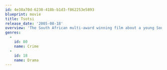 ```yaml
---
id: 4e38a70d-6230-418b-b1d3-f862253e5893
blueprint: movie
title: Tsotsi
release_date: '2005-08-18'
overview: 'The South African multi-award winning film about a young South African boy from the ghetto named Tsotsi, meaning Gangster. Tsotsi, who left home as a child to get away from helpless parents, finds a baby in the back seat of a car that he has just stolen. He decides that it his responsibility to take care of the baby and in the process learns that maybe the gangster life isn’t the best way.'
genres:
  -
    id: 80
    name: Crime
  -
    id: 18
    name: Drama
---
```

